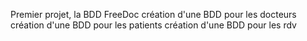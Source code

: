 Premier projet, la BDD FreeDoc
création d'une BDD pour les docteurs
création d'une BDD pour les patients
création d'une BDD pour les rdv


